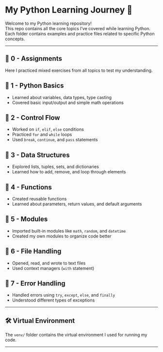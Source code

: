 # My Python Learning Journey 🐍

Welcome to my Python learning repository!  
This repo contains all the core topics I’ve covered while learning Python.  
Each folder contains examples and practice files related to specific Python concepts.

---

## 📁 0 - Assignments
Here I practiced mixed exercises from all topics to test my understanding.

## 📁 1 - Python Basics
- Learned about variables, data types, type casting
- Covered basic input/output and simple math operations

## 📁 2 - Control Flow
- Worked on `if`, `elif`, `else` conditions
- Practiced `for` and `while` loops
- Used `break`, `continue`, and `pass` statements

## 📁 3 - Data Structures
- Explored lists, tuples, sets, and dictionaries
- Learned how to add, remove, and loop through elements

## 📁 4 - Functions
- Created reusable functions
- Learned about parameters, return values, and default arguments

## 📁 5 - Modules
- Imported built-in modules like `math`, `random`, and `datetime`
- Created my own modules to organize code better

## 📁 6 - File Handling
- Opened, read, and wrote to text files
- Used context managers (`with` statement)

## 📁 7 - Error Handling
- Handled errors using `try`, `except`, `else`, and `finally`
- Understood different types of exceptions

---

## 🛠️ Virtual Environment
The `venv/` folder contains the virtual environment I used for running my code.

---
